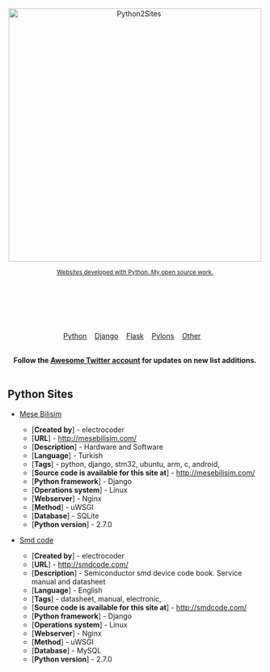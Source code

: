 <div align="center">
	<img width="500" src="https://www.python.org/static/community_logos/python-logo-master-v3-TM-flattened.png" alt="Python2Sites">
	<br>
	<p>
		<p>
			<sup>
				<a href="https://github.com/mesebilisim/python2sites">Websites developed with Python. My open source work.</a>
			</sup>
		</p>
		<br>
		<br>
	</p>
	<br>
	<br>
</div>

<p align="center">
	<a href="https://www.python.org/">Python</a>&nbsp;&nbsp;&nbsp;
	<a href="https://www.djangoproject.com/">Django</a>&nbsp;&nbsp;&nbsp;
	<a href="https://flask.palletsprojects.com/en/1.1.x/">Flask</a>&nbsp;&nbsp;&nbsp;
	<a href="https://www.pylonsproject.org/">Pylons</a>&nbsp;&nbsp;&nbsp;
	<a href="https://www.python.org/about/apps/">Other</a>&nbsp;&nbsp;&nbsp;
</p>

<br>

<div align="center">
	<b>Follow the <a href="https://twitter.com/MeseBilisim">Awesome Twitter account</a> for updates on new list additions.</b>
</div>

<br>

## Python Sites

- [Mese Bilisim](https://mesebilisim.com)
	- [**Created by**] - electrocoder
    - [**URL**] - http://mesebilisim.com/
	- [**Description**] - Hardware and Software 
	- [**Language**] - Turkish
	- [**Tags**] - python, django, stm32, ubuntu, arm, c, android, 
	- [**Source code is available for this site at**] - http://mesebilisim.com/
	- [**Python framework**] - Django
	- [**Operations system**] - Linux
	- [**Webserver**] - Nginx
	- [**Method**] - uWSGI
	- [**Database**] - SQLite
	- [**Python version**] - 2.7.0

- [Smd code](http://smdcode.com)
	- [**Created by**] - electrocoder
    - [**URL**] - http://smdcode.com/
	- [**Description**] - Semiconductor smd device code book. Service manual and datasheet
	- [**Language**] - English
	- [**Tags**] - datasheet, manual, electronic,
	- [**Source code is available for this site at**] - http://smdcode.com/
	- [**Python framework**] - Django
	- [**Operations system**] - Linux
	- [**Webserver**] - Nginx
	- [**Method**] - uWSGI
	- [**Database**] - MySQL
	- [**Python version**] - 2.7.0



